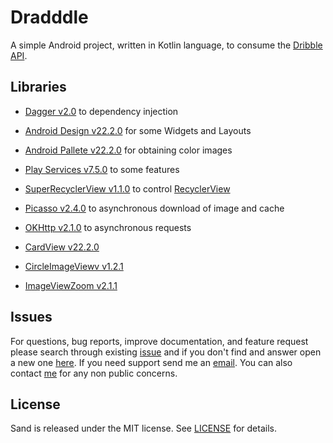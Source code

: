 # Dradddle

A simple Android project, written in Kotlin language, to consume the [Dribble API](http://developer.dribbble.com/).

<!-- Download this example application [here](https://play.google.com/store/apps/details?id=com.hpedrorodrigues.dradddle). -->

## Libraries

- [Dagger v2.0](http://square.github.io/dagger/) to dependency injection

- [Android Design v22.2.0](http://developer.android.com/tools/support-library/index.html) for some Widgets and Layouts

- [Android Pallete v22.2.0](https://developer.android.com/reference/android/support/v7/graphics/Palette.html) for obtaining color images

- [Play Services v7.5.0](https://developers.google.com/android/guides/overview) to some features

- [SuperRecyclerView v1.1.0](https://github.com/Malinskiy/SuperRecyclerView) to control [RecyclerView](https://developer.android.com/reference/android/support/v7/widget/RecyclerView.html)

- [Picasso v2.4.0](http://square.github.io/picasso/) to asynchronous download of image and cache

- [OKHttp v2.1.0](http://square.github.io/okhttp/) to asynchronous requests

- [CardView v22.2.0](https://developer.android.com/reference/android/support/v7/widget/CardView.html)

- [CircleImageViewv v1.2.1](https://github.com/hdodenhof/CircleImageView)

- [ImageViewZoom v2.1.1](https://github.com/sephiroth74/ImageViewZoom)

## Issues

For questions, bug reports, improve documentation, and feature request please
search through existing
[issue](https://github.com/hpedrorodrigues/dradddle/issues) and if you don't
find and answer open a new one [here](https://github.com/hpedrorodrigues/dradddle/issues/new).
If you need support send me an [email](mailto:hs.pedro.rodrigues@gmail.com). You can also
contact [me](https://github.com/hpedrorodrigues) for any non public concerns.

## License

Sand is released under the MIT license. See [LICENSE](./LICENSE) for details.
